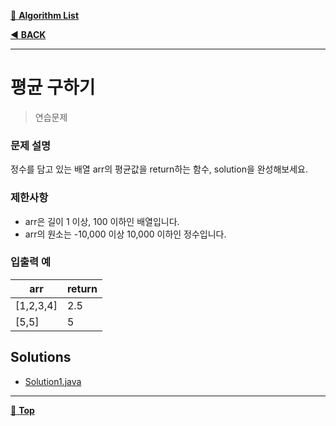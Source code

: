 [:file_folder: **Algorithm List**](https://github.com/dlalstj0213/Study.Algorithm_Java)

[:arrow_backward: **BACK**](../)

---

# 평균 구하기

> 연습문제

### 문제 설명

정수를 담고 있는 배열 arr의 평균값을 return하는 함수, solution을 완성해보세요.

### 제한사항

- arr은 길이 1 이상, 100 이하인 배열입니다.
- arr의 원소는 -10,000 이상 10,000 이하인 정수입니다.

### 입출력 예

|arr|return|
|---|---|
|[1,2,3,4]|2.5|
|[5,5]|5|

## Solutions

- [Solution1.java](./Solution1.java)

---

[:arrow_up_small: **Top**](#)